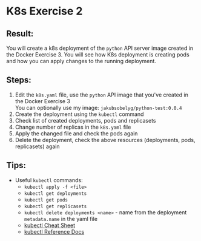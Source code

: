 # K8s Exercise 2

## Result:
You will create a k8s deployment of the `python` API server image created in the Docker Exercise 3. You will see how K8s deployment is creating pods and how you can apply changes to the running deployment. 
## Steps:

1. Edit the `k8s.yaml` file, use the `python` API image that you've created in the Docker Exercise 3\
  You can optionally use my image: `jakubsobelyg/python-test:0.0.4`
2. Create the deployment using the `kubectl` command
3. Check list of created deployments, pods and replicasets
4. Change number of replicas in the `k8s.yaml` file
5. Apply the changed file and check the pods again
6. Delete the deployment, check the above resources (deployments, pods, replicasets) again


## Tips:
- Useful `kubectl` commands:
  - `kubectl apply -f <file>`
  - `kubectl get deployments`
  - `kubectl get pods`
  - `kubectl get replicasets`
  - `kubectl delete deployments <name>` - name from the deployment `metadata.name` in the yaml file
  - [kubectl Cheat Sheet](https://kubernetes.io/docs/reference/kubectl/cheatsheet/)
  - [kubectl Reference Docs](https://kubernetes.io/docs/reference/generated/kubectl/kubectl-commands)